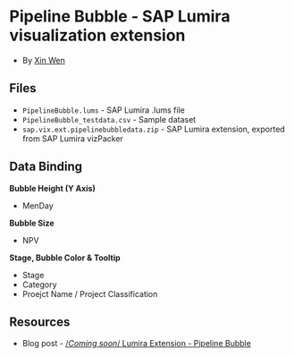 Pipeline Bubble - SAP Lumira visualization extension
=================================================
* By [Xin Wen](http://scn.sap.com/people/wendy.xin.wen)<br>


Files
-----------
* `PipelineBubble.lums` - SAP Lumira .lums file
* `PipelineBubble_testdata.csv` - Sample dataset
* `sap.vix.ext.pipelinebubbledata.zip` - SAP Lumira extension, exported from SAP Lumira vizPacker

Data Binding
---------------
<strong>Bubble Height (Y Axis)</strong>
* MenDay

<strong>Bubble Size</strong>
* NPV

<strong>Stage, Bubble Color & Tooltip</strong>
* Stage
* Category
* Proejct Name / Project Classification

Resources
-----------
* Blog post - [/*Coming soon*/ Lumira Extension - Pipeline Bubble](http://scn.sap.com/people/wendy.xin.wen/blog/2015/10/15/coming-soon-lumira-extension--pipeline-bubble)
